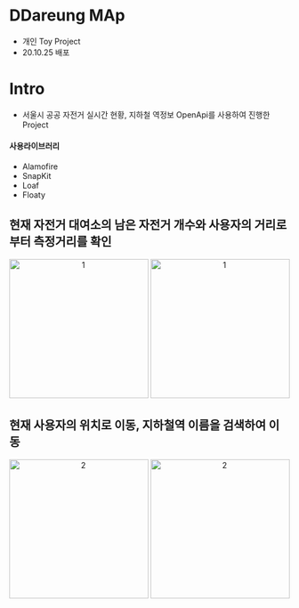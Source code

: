 # DDareung MAp
- 개인 Toy Project
- 20.10.25 배포

# Intro 
- 서울시 공공 자전거 실시간 현황, 지하철 역정보 OpenApi를 사용하여 진행한 Project

#### 사용라이브러리
- Alamofire
- SnapKit
- Loaf
- Floaty

## 현재 자전거 대여소의 남은 자전거 개수와 사용자의 거리로부터 측정거리를 확인
<p align="center">
<img width="250" alt="1" src="https://user-images.githubusercontent.com/63357508/96608751-b7ee3180-1334-11eb-9f9e-ffa9b131ecce.gif">
<img width="250" alt="1" src="https://user-images.githubusercontent.com/63357508/96609200-39de5a80-1335-11eb-8f43-3d177c64e6b4.gif">
</p>

## 현재 사용자의 위치로 이동, 지하철역 이름을 검색하여 이동
<p align="center">
<img width="250" alt="2" src="https://user-images.githubusercontent.com/63357508/96608762-bc1a4f00-1334-11eb-9dee-cdf1c4fe1f0e.gif">
<img width="250" alt="2" src="https://user-images.githubusercontent.com/63357508/96609633-afe2c180-1335-11eb-9666-989253014c9e.gif">  
</p>




  
